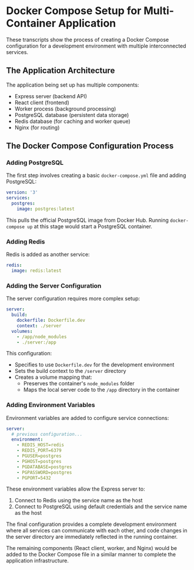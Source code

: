 # Docker Compose Setup for Multi-Container Application

These transcripts show the process of creating a Docker Compose configuration for a development environment with multiple interconnected services.

## The Application Architecture

The application being set up has multiple components:

- Express server (backend API)
- React client (frontend)
- Worker process (background processing)
- PostgreSQL database (persistent data storage)
- Redis database (for caching and worker queue)
- Nginx (for routing)

## The Docker Compose Configuration Process

### Adding PostgreSQL

The first step involves creating a basic `docker-compose.yml` file and adding PostgreSQL:

```yaml
version: '3'
services:
  postgres:
    image: postgres:latest
```

This pulls the official PostgreSQL image from Docker Hub. Running `docker-compose up` at this stage would start a PostgreSQL container.

### Adding Redis

Redis is added as another service:

```yaml
redis:
  image: redis:latest
```

### Adding the Server Configuration

The server configuration requires more complex setup:

```yaml
server:
  build:
    dockerfile: Dockerfile.dev
    context: ./server
  volumes:
    - /app/node_modules
    - ./server:/app
```

This configuration:

- Specifies to use `Dockerfile.dev` for the development environment
- Sets the build context to the `/server` directory
- Creates a volume mapping that:
    - Preserves the container's `node_modules` folder
    - Maps the local server code to the `/app` directory in the container

### Adding Environment Variables

Environment variables are added to configure service connections:

```yaml
server:
  # previous configuration...
  environment:
    - REDIS_HOST=redis
    - REDIS_PORT=6379
    - PGUSER=postgres
    - PGHOST=postgres
    - PGDATABASE=postgres
    - PGPASSWORD=postgres
    - PGPORT=5432
```

These environment variables allow the Express server to:

1. Connect to Redis using the service name as the host
2. Connect to PostgreSQL using default credentials and the service name as the host

The final configuration provides a complete development environment where all services can communicate with each other, and code changes in the server directory are immediately reflected in the running container.

The remaining components (React client, worker, and Nginx) would be added to the Docker Compose file in a similar manner to complete the application infrastructure.
